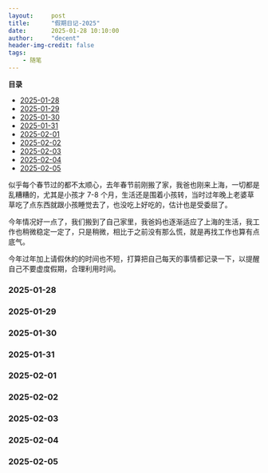 ```yaml
---
layout:     post
title:      "假期日记-2025"
date:       2025-01-28 10:10:00
author:     "decent"
header-img-credit: false
tags:
    - 随笔
---
```


**目录**
- [2025-01-28](#2025-01-28)
- [2025-01-29](#2025-01-29)
- [2025-01-30](#2025-01-30)
- [2025-01-31](#2025-01-31)
- [2025-02-01](#2025-02-01)
- [2025-02-02](#2025-02-02)
- [2025-02-03](#2025-02-03)
- [2025-02-04](#2025-02-04)
- [2025-02-05](#2025-02-05)

似乎每个春节过的都不太顺心，去年春节前刚搬了家，我爸也刚来上海，一切都是乱糟糟的，尤其是小孩才 7-8 个月，生活还是围着小孩转，当时过年晚上老婆草草吃了点东西就跟小孩睡觉去了，也没吃上好吃的，估计也是受委屈了。

今年情况好一点了，我们搬到了自己家里，我爸妈也逐渐适应了上海的生活，我工作也稍微稳定一定了，只是稍微，相比于之前没有那么慌，就是再找工作也算有点底气。

今年过年加上请假休的的时间也不短，打算把自己每天的事情都记录一下，以提醒自己不要虚度假期，合理利用时间。

### 2025-01-28

### 2025-01-29

### 2025-01-30

### 2025-01-31

### 2025-02-01

### 2025-02-02

### 2025-02-03

### 2025-02-04

### 2025-02-05